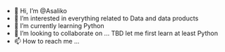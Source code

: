 - 👋 Hi, I’m @Asaliko
- 👀 I’m interested in everything related to Data and data products
- 🌱 I’m currently learning Python
- 💞️ I’m looking to collaborate on ... TBD let me first learn at least Python 
- 📫 How to reach me ...

<!---
Asaliko/Asaliko is a ✨ special ✨ repository because its `README.md` (this file) appears on your GitHub profile.
You can click the Preview link to take a look at your changes.
--->

